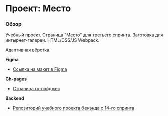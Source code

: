 # Проект: Место

### Обзор

Учебный проект.
Страница "Место" для третьего спринта. Заготовка для интырнет-галереи. HTML/CSS/JS Webpack.

Адаптивная вёрстка.

**Figma**

* [Ссылка на макет в Figma](https://www.figma.com/file/2cn9N9jSkmxD84oJik7xL7/JavaScript.-Sprint-4?node-id=0%3A1)

**Gh-pages**

* [Страница гх-пэйджес](https://p298vytp0waer9hgq0n.github.io/mesto-project/)

**Backend**

* [Репозиторий учебного проекта бекэнда с 14-го спринта](https://github.com/p298vytp0waer9hgq0n/mesto-project-plus)
